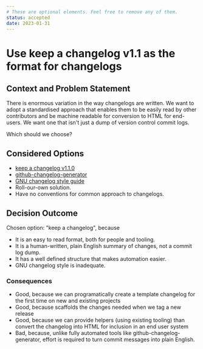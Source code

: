 ```yaml
---
# These are optional elements. Feel free to remove any of them.
status: accepted
date: 2023-01-31
---
```

# Use keep a changelog v1.1 as the format for changelogs

## Context and Problem Statement

There is enormous variation in the way changelogs are written. We want to adopt a standardised approach that enables them to be easily read by other contributors and be machine readable for conversion to HTML for end-users. We want one that isn't just a dump of version control commit logs.

Which should we choose?

## Considered Options

* [keep a changelog v1.1.0](https://keepachangelog.com/en/1.1.0/)
* [github-changelog-generator](https://github.com/github-changelog-generator/github-changelog-generator#github-changelog-generator-)
* [GNU changelog style guide](https://www.gnu.org/prep/standards/html_node/Style-of-Change-Logs.html#Style-of-Change-Logs)
* Roll-our-own solution.
* Have no conventions for common approach to changelogs.

## Decision Outcome

Chosen option: "keep a changelog", because

* It is an easy to read format, both for people and tooling.
* It is a human-written, plain English summary of changes, not a commit log dump.
* It has a well defined structure that makes automation easier.
* GNU changelog style is inadequate.

### Consequences

* Good, because we can programatically create a template changelog for the first time on new and existing projects
* Good, because scaffolds the changes needed when we tag a new release
* Good, because we can provide helpers (using existing tooling) than convert the changelog into HTML for inclusion in an end user system
* Bad, because, unlike fully automated tools like github-changelog-generator, effort is required to turn commit messages into plain English.
